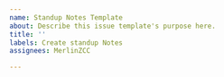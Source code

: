 ```yaml
---
name: Standup Notes Template
about: Describe this issue template's purpose here.
title: ''
labels: Create standup Notes
assignees: MerlinZCC

---
```



